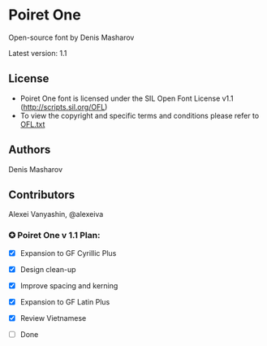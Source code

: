Poiret One  
===

Open-source font by Denis Masharov

Latest version: 1.1

## License

- Poiret One font is licensed under the SIL Open Font License v1.1 (<http://scripts.sil.org/OFL>)
- To view the copyright and specific terms and conditions please refer to [OFL.txt](OFL.txt)

## Authors

Denis Masharov

## Contributors

Alexei Vanyashin, @alexeiva

### ✪ Poiret One v 1.1 Plan:
  -  [x] Expansion to GF Cyrillic Plus
  -  [x] Design clean-up
  -  [x] Improve spacing and kerning
  -  [x] Expansion to GF Latin Plus
  -  [x] Review Vietnamese
  -  [ ] Done

